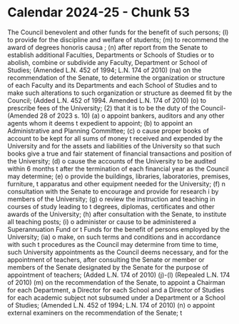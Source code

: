 # Calendar 2024-25 - Chunk 53

<!-- Chunk tokens: 610, Enriched tokens: 612 -->

The Council
benevolent and other funds for the benefit of such persons;
(l) to provide for the discipline and welfare of students;
(m) to recommend the award of degrees honoris causa ;
(n) after  report  from  the  Senate  to  establish  additional  Faculties, Departments or Schools of Studies or to abolish, combine or subdivide any Faculty, Department or School of Studies; (Amended L.N. 452 of 1994; L.N. 174 of 2010)
(na)    on the recommendation of the Senate, to determine the organization or structure of each Faculty and its Departments and each School of Studies and to make such alterations to such organization or structure as deemed fit by the Council; (Added L.N. 452 of 1994. Amended L.N. 174 of 2010)
(o) to prescribe fees of the University;
(2) that it is to be the duty of the Council- (Amended 28 of 2023 s. 10)
(a) o appoint bankers, auditors and any other agents whom it deems t expedient to appoint;
(b) to appoint an Administrative and Planning Committee;
(c) o cause proper books of account to be kept for all sums of money t received and expended by the University and for the assets and liabilities  of  the  University  so  that  such  books  give  a  true  and  fair statement of financial transactions and position of the University;
(d) o cause the accounts of the University to be audited within 6 months t after  the  termination  of  each  financial year  as  the  Council  may determine;
(e) o  provide the buildings, libraries, laboratories, premises, furniture, t apparatus and other equipment needed for the University;
(f) n consultation with the Senate to encourage and provide for research i by members of the University;
(g) o review the instruction and teaching in courses of study leading to t degrees, diplomas, certificates and other awards of the University;
(h) after consultation with the Senate, to institute all teaching posts;
(i) o administer or cause to be administered a Superannuation Fund or t Funds for the benefit of persons employed by the University;
(ia) o make, on such terms and conditions and in accordance with such t procedures as the Council may determine from time to time, such University appointments as the Council deems necessary, and for the appointment of teachers, after consulting the Senate or member or members of the Senate designated by the Senate for the purpose of appointment of teachers; (Added L.N. 174 of 2010)
(j)-(l) (Repealed L.N. 174 of 2010)
(m) on the recommendation of the Senate, to appoint a Chairman for each Department, a Director for each School and a Director of Studies for each academic subject not subsumed under a Department or a School of Studies; (Amended L.N. 452 of 1994; L.N. 174 of 2010)
(n) o appoint external examiners on the recommendation of the Senate; t